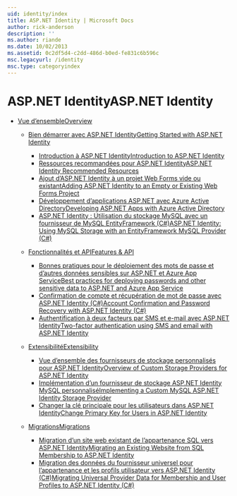 ```yaml
---
uid: identity/index
title: ASP.NET Identity | Microsoft Docs
author: rick-anderson
description: ''
ms.author: riande
ms.date: 10/02/2013
ms.assetid: 0c2df5d4-c2dd-486d-b0ed-fe831c6b596c
msc.legacyurl: /identity
msc.type: categoryindex
---
```

<a name="aspnet-identity"></a><span data-ttu-id="7d78d-102">ASP.NET Identity</span><span class="sxs-lookup"><span data-stu-id="7d78d-102">ASP.NET Identity</span></span>
====================
- [<span data-ttu-id="7d78d-103">Vue d’ensemble</span><span class="sxs-lookup"><span data-stu-id="7d78d-103">Overview</span></span>](overview/index.md)

    - [<span data-ttu-id="7d78d-104">Bien démarrer avec ASP.NET Identity</span><span class="sxs-lookup"><span data-stu-id="7d78d-104">Getting Started with ASP.NET Identity</span></span>](overview/getting-started/index.md)

        - [<span data-ttu-id="7d78d-105">Introduction à ASP.NET Identity</span><span class="sxs-lookup"><span data-stu-id="7d78d-105">Introduction to ASP.NET Identity</span></span>](overview/getting-started/introduction-to-aspnet-identity.md)
        - [<span data-ttu-id="7d78d-106">Ressources recommandées pour ASP.NET Identity</span><span class="sxs-lookup"><span data-stu-id="7d78d-106">ASP.NET Identity Recommended Resources</span></span>](overview/getting-started/aspnet-identity-recommended-resources.md)
        - [<span data-ttu-id="7d78d-107">Ajout d’ASP.NET Identity à un projet Web Forms vide ou existant</span><span class="sxs-lookup"><span data-stu-id="7d78d-107">Adding ASP.NET Identity to an Empty or Existing Web Forms Project</span></span>](overview/getting-started/adding-aspnet-identity-to-an-empty-or-existing-web-forms-project.md)
        - [<span data-ttu-id="7d78d-108">Développement d’applications ASP.NET avec Azure Active Directory</span><span class="sxs-lookup"><span data-stu-id="7d78d-108">Developing ASP.NET Apps with Azure Active Directory</span></span>](overview/getting-started/developing-aspnet-apps-with-windows-azure-active-directory.md)
        - [<span data-ttu-id="7d78d-109">ASP.NET Identity : Utilisation du stockage MySQL avec un fournisseur de MySQL EntityFramework (C#)</span><span class="sxs-lookup"><span data-stu-id="7d78d-109">ASP.NET Identity: Using MySQL Storage with an EntityFramework MySQL Provider (C#)</span></span>](overview/getting-started/aspnet-identity-using-mysql-storage-with-an-entityframework-mysql-provider.md)
    - [<span data-ttu-id="7d78d-110">Fonctionnalités et API</span><span class="sxs-lookup"><span data-stu-id="7d78d-110">Features & API</span></span>](overview/features-api/index.md)

        - [<span data-ttu-id="7d78d-111">Bonnes pratiques pour le déploiement des mots de passe et d’autres données sensibles sur ASP.NET et Azure App Service</span><span class="sxs-lookup"><span data-stu-id="7d78d-111">Best practices for deploying passwords and other sensitive data to ASP.NET and Azure App Service</span></span>](overview/features-api/best-practices-for-deploying-passwords-and-other-sensitive-data-to-aspnet-and-azure.md)
        - [<span data-ttu-id="7d78d-112">Confirmation de compte et récupération de mot de passe avec ASP.NET Identity (C#)</span><span class="sxs-lookup"><span data-stu-id="7d78d-112">Account Confirmation and Password Recovery with ASP.NET Identity (C#)</span></span>](overview/features-api/account-confirmation-and-password-recovery-with-aspnet-identity.md)
        - [<span data-ttu-id="7d78d-113">Authentification à deux facteurs par SMS et e-mail avec ASP.NET Identity</span><span class="sxs-lookup"><span data-stu-id="7d78d-113">Two-factor authentication using SMS and email with ASP.NET Identity</span></span>](overview/features-api/two-factor-authentication-using-sms-and-email-with-aspnet-identity.md)
    - [<span data-ttu-id="7d78d-114">Extensibilité</span><span class="sxs-lookup"><span data-stu-id="7d78d-114">Extensibility</span></span>](overview/extensibility/index.md)

        - [<span data-ttu-id="7d78d-115">Vue d’ensemble des fournisseurs de stockage personnalisés pour ASP.NET Identity</span><span class="sxs-lookup"><span data-stu-id="7d78d-115">Overview of Custom Storage Providers for ASP.NET Identity</span></span>](overview/extensibility/overview-of-custom-storage-providers-for-aspnet-identity.md)
        - [<span data-ttu-id="7d78d-116">Implémentation d’un fournisseur de stockage ASP.NET Identity MySQL personnalisé</span><span class="sxs-lookup"><span data-stu-id="7d78d-116">Implementing a Custom MySQL ASP.NET Identity Storage Provider</span></span>](overview/extensibility/implementing-a-custom-mysql-aspnet-identity-storage-provider.md)
        - [<span data-ttu-id="7d78d-117">Changer la clé principale pour les utilisateurs dans ASP.NET Identity</span><span class="sxs-lookup"><span data-stu-id="7d78d-117">Change Primary Key for Users in ASP.NET Identity</span></span>](overview/extensibility/change-primary-key-for-users-in-aspnet-identity.md)
    - [<span data-ttu-id="7d78d-118">Migrations</span><span class="sxs-lookup"><span data-stu-id="7d78d-118">Migrations</span></span>](overview/migrations/index.md)

        - [<span data-ttu-id="7d78d-119">Migration d’un site web existant de l’appartenance SQL vers ASP.NET Identity</span><span class="sxs-lookup"><span data-stu-id="7d78d-119">Migrating an Existing Website from SQL Membership to ASP.NET Identity</span></span>](overview/migrations/migrating-an-existing-website-from-sql-membership-to-aspnet-identity.md)
        - [<span data-ttu-id="7d78d-120">Migration des données du fournisseur universel pour l’appartenance et les profils utilisateur vers ASP.NET Identity (C#)</span><span class="sxs-lookup"><span data-stu-id="7d78d-120">Migrating Universal Provider Data for Membership and User Profiles to ASP.NET Identity (C#)</span></span>](overview/migrations/migrating-universal-provider-data-for-membership-and-user-profiles-to-aspnet-identity.md)
